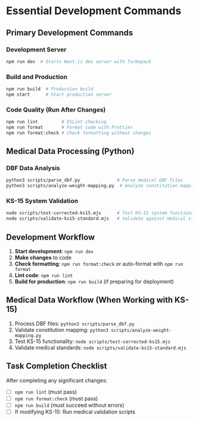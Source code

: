 # Essential Development Commands

## Primary Development Commands

### Development Server
```bash
npm run dev  # Starts Next.js dev server with Turbopack
```

### Build and Production
```bash
npm run build  # Production build
npm start      # Start production server
```

### Code Quality (Run After Changes)
```bash
npm run lint         # ESLint checking
npm run format       # Format code with Prettier
npm run format:check # Check formatting without changes
```

## Medical Data Processing (Python)

### DBF Data Analysis
```bash
python3 scripts/parse_dbf.py              # Parse medical DBF files
python3 scripts/analyze-weight-mapping.py  # Analyze constitution mapping
```

### KS-15 System Validation
```bash
node scripts/test-corrected-ks15.mjs      # Test KS-15 system functionality
node scripts/validate-ks15-standard.mjs   # Validate against medical standard
```

## Development Workflow
1. **Start development**: `npm run dev`
2. **Make changes** to code
3. **Check formatting**: `npm run format:check` or auto-format with `npm run format`
4. **Lint code**: `npm run lint`
5. **Build for production**: `npm run build` (if preparing for deployment)

## Medical Data Workflow (When Working with KS-15)
1. Process DBF files: `python3 scripts/parse_dbf.py`
2. Validate constitution mapping: `python3 scripts/analyze-weight-mapping.py`
3. Test KS-15 functionality: `node scripts/test-corrected-ks15.mjs`
4. Validate medical standards: `node scripts/validate-ks15-standard.mjs`

## Task Completion Checklist
After completing any significant changes:
- [ ] `npm run lint` (must pass)
- [ ] `npm run format:check` (must pass)
- [ ] `npm run build` (must succeed without errors)
- [ ] If modifying KS-15: Run medical validation scripts
